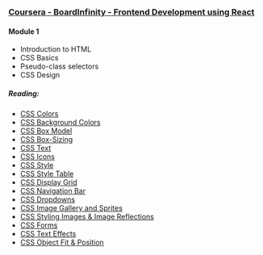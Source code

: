 ### [Coursera - BoardInfinity - Frontend Development using React](https://www.coursera.org/learn/frontend-development-using-react)

#### Module 1

- Introduction to HTML
- CSS Basics
- Pseudo-class selectors
- CSS Design

##### Reading:

- [CSS Colors](https://www.w3schools.com/css/css_colors.asp)
- [CSS Background Colors](https://www.w3schools.com/cssref/pr_background-color.asp)
- [CSS Box Model](https://www.w3schools.com/css/css_boxmodel.asp)
- [CSS Box-Sizing](https://www.w3schools.com/cssref/css3_pr_box-sizing.asp)
- [CSS Text](https://www.w3schools.com/css/css_text.asp)
- [CSS Icons](https://css-tricks.com/where-do-you-get-your-icons/)
- [CSS Style](https://www.w3schools.com/css/css_howto.asp)
- [CSS Style Table](https://www.w3schools.com/css/css_table.asp)
- [CSS Display Grid](https://css-tricks.com/snippets/css/complete-guide-grid/)
- [CSS Navigation Bar](https://www.w3schools.com/css/css_navbar.asp)
- [CSS Dropdowns](https://www.w3schools.com/css/css_dropdowns.asp)
- [CSS Image Gallery and Sprites](https://www.w3schools.com/css/css_image_gallery.asp)
- [CSS Styling Images & Image Reflections](https://www.w3schools.com/css/css3_images.asp)
- [CSS Forms](https://www.w3schools.com/css/css_form.asp)
- [CSS Text Effects](https://www.w3schools.com/css/css3_text_effects.asp)
- [CSS Object Fit & Position](https://css-tricks.com/on-object-fit-and-object-position/)
